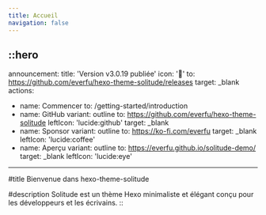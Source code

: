 ```yaml
---
title: Accueil
navigation: false
---
```


::hero
---
announcement:
  title: 'Version v3.0.19 publiée'
  icon: '🎉'
  to: https://github.com/everfu/hexo-theme-solitude/releases
  target: _blank
actions:
  - name: Commencer
    to: /getting-started/introduction
  - name: GitHub
    variant: outline
    to: https://github.com/everfu/hexo-theme-solitude
    leftIcon: 'lucide:github'
    target: _blank
  - name: Sponsor
    variant: outline
    to: https://ko-fi.com/everfu
    target: _blank
    leftIcon: 'lucide:coffee'
  - name: Aperçu
    variant: outline
    to: https://everfu.github.io/solitude-demo/
    target: _blank
    leftIcon: 'lucide:eye'
---

#title
Bienvenue dans hexo-theme-solitude

#description
Solitude est un thème Hexo minimaliste et élégant conçu pour les développeurs et les écrivains.
::